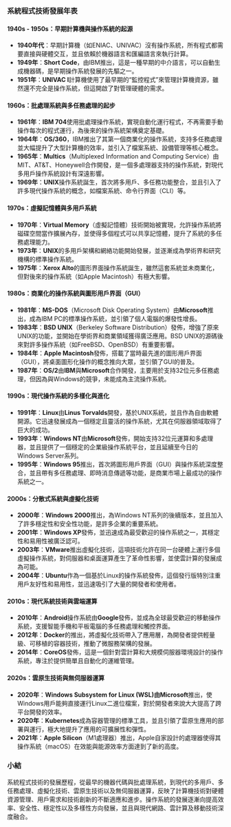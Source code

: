 ### 系統程式技術發展年表

#### 1940s - 1950s：早期計算機與操作系統的起源

- **1940年代**：早期計算機（如ENIAC、UNIVAC）沒有操作系統，所有程式都需要直接與硬體交互，並且依賴於機器語言和匯編語言來執行計算。
- **1949年**：**Short Code**，由IBM推出，這是一種早期的中介語言，可以自動生成機器碼，是早期操作系統發展的先驅之一。
- **1951年**：**UNIVAC I**計算機使用了最早期的“監控程式”來管理計算機資源，雖然還不完全是操作系統，但這開啟了對管理硬體的需求。

#### 1960s：批處理系統與多任務處理的起步

- **1961年**：**IBM 704**使用批處理操作系統，實現自動化運行程式，不再需要手動操作每次的程式運行，為後來的操作系統架構奠定基礎。
- **1964年**：**OS/360**，IBM推出了其第一個商業化的操作系統，支持多任務處理並大幅提升了大型計算機的效率，並引入了檔案系統、設備管理等核心概念。
- **1965年**：**Multics**（Multiplexed Information and Computing Service）由MIT、AT&T、Honeywell合作開發，是一個多處理器支持的操作系統，對現代多用戶操作系統設計有深遠影響。
- **1969年**：**UNIX**操作系統誕生，首次將多用戶、多任務功能整合，並且引入了許多現代操作系統的概念，如檔案系統、命令行界面（CLI）等。

#### 1970s：虛擬記憶體與多用戶系統

- **1970年**：**Virtual Memory**（虛擬記憶體）技術開始被實現，允許操作系統將磁碟空間當作擴展內存，並使得多個程式可以共享記憶體，提升了系統的多任務處理能力。
- **1973年**：**UNIX**的多用戶架構和網絡功能開始發展，並逐漸成為學術界和研究機構的標準操作系統。
- **1975年**：**Xerox Alto**的圖形界面操作系統誕生，雖然這套系統並未商業化，但對後來的操作系統（如Apple Macintosh）有極大影響。

#### 1980s：商業化的操作系統與圖形用戶界面（GUI）

- **1981年**：**MS-DOS**（Microsoft Disk Operating System）由**Microsoft**推出，成為IBM PC的標準操作系統，並引領了個人電腦的爆發性增長。
- **1983年**：**BSD UNIX**（Berkeley Software Distribution）發佈，增強了原來UNIX的功能，並開始在學術界和商業領域獲得廣泛應用。BSD UNIX的源碼後來對許多操作系統（如FreeBSD、OpenBSD）有重要影響。
- **1984年**：**Apple Macintosh**發佈，搭載了當時最先進的圖形用戶界面（GUI），將桌面圖形化操作的概念推向大眾，並引領了GUI的普及。
- **1987年**：**OS/2**由**IBM**與**Microsoft**合作開發，主要用於支持32位元多任務處理，但因為與Windows的競爭，未能成為主流操作系統。

#### 1990s：現代操作系統的多樣化與進化

- **1991年**：**Linux**由**Linus Torvalds**開發，基於UNIX系統，並且作為自由軟體開源。它迅速發展成為一個穩定且靈活的操作系統，尤其在伺服器領域取得了巨大的成功。
- **1993年**：**Windows NT**由**Microsoft**發佈，開始支持32位元運算和多處理器，並且提供了一個穩定的企業級操作系統平台，並且延續至今日的Windows Server系列。
- **1995年**：**Windows 95**推出，首次將圖形用戶界面（GUI）與操作系統深度整合，並且帶有多任務處理、即時消息傳遞等功能，是商業市場上最成功的操作系統之一。

#### 2000s：分散式系統與虛擬化技術

- **2000年**：**Windows 2000**推出，為Windows NT系列的後續版本，並且加入了許多穩定性和安全性功能，是許多企業的重要系統。
- **2001年**：**Windows XP**發佈，並迅速成為最受歡迎的操作系統之一，其穩定性和易用性被廣泛認可。
- **2003年**：**VMware**推出虛擬化技術，這項技術允許在同一台硬體上運行多個虛擬操作系統，對伺服器和桌面運算產生了革命性影響，並使雲計算的發展成為可能。
- **2004年**：**Ubuntu**作為一個基於Linux的操作系統發佈，這個發行版特別注重用戶友好性和易用性，並迅速吸引了大量的開發者和使用者。

#### 2010s：現代系統技術與雲端運算

- **2010年**：**Android**操作系統由**Google**發佈，並成為全球最受歡迎的移動操作系統，支援智能手機和平板電腦的多任務處理和觸控界面。
- **2012年**：**Docker**的推出，將虛擬化技術帶入了應用層，為開發者提供輕量級、可移植的容器技術，推動了微服務架構的發展。
- **2014年**：**CoreOS**發佈，這是一個針對雲計算和大規模伺服器環境設計的操作系統，專注於提供簡單且自動化的運維管理。

#### 2020s：雲原生技術與無伺服器運算

- **2020年**：**Windows Subsystem for Linux (WSL)**由**Microsoft**推出，使Windows用戶能夠直接運行Linux二進位檔案，對於開發者來說大大提高了跨平台開發的效率。
- **2020年**：**Kubernetes**成為容器管理的標準工具，並且引領了雲原生應用的部署與運行，極大地提升了應用的可擴展性和彈性。
- **2021年**：**Apple Silicon**（M1處理器）推出，Apple自家設計的處理器使得其操作系統（macOS）在效能與能源效率方面達到了新的高度。

### 小結

系統程式技術的發展歷程，從最早的機器代碼與批處理系統，到現代的多用戶、多任務處理、虛擬化技術、雲原生技術以及無伺服器運算，反映了計算機技術對硬體資源管理、用戶需求和技術創新的不斷適應和進步。操作系統的發展逐漸向提高效率、安全性、穩定性以及多樣性方向發展，並且與現代網路、雲計算及移動技術深度融合。